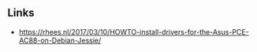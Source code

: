 ## Links
* https://rhees.nl/2017/03/10/HOWTO-install-drivers-for-the-Asus-PCE-AC88-on-Debian-Jessie/
